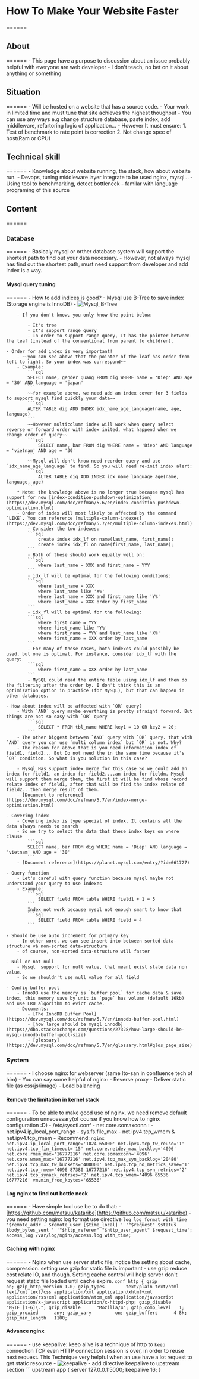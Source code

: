 # How To Make Your Website Faster
======

## About
======
	- This page have a purpose to discussion about an issue probably helpful with everyone are web developer
	- I don't teach, no bet on it about anything or something
	
## Situation
======
	- Will be hosted on a website that has a source code.
	- Your work in limited time and must tune that site achieves the highest thoughput
	- You can use any ways e.g change structure database, paste index, add middleware, refartoring logic of application...
	- However It must ensure:
		1. Test of benchmark to rate point is correction
		2. Not change spec of host(Ram or CPU)

## Technical skill
======
	- Knowledge about website running, the stack, how about website run.
	- Devops, tuning middleware layer integrate to be used nginx, mysql...
	- Using tool to benchmarking, detect bottleneck
	- familar with language programing of this source

## Content
======

### Database
======
	- Basicaly mysql or orther database system will support the shortest path to find out your data necessary.
	- However, not always mysql has find out the shortest path, must need support from developer and add index is a way.
#### Mysql query tuning
======
	- How to add indices is good?
		- Mysql use B-Tree to save index (Storage engine is InnoDB)
		- ![Mysql_B-Tree](https://github.com/mui-le/blog/blob/master/mysql_b_tree.jpg)

		- If you don't know, you only know the point below:

			- It's tree
			- It's support range query
			- In order to support range query, It has the pointer between the leaf (instead of the conventional from parent to children).

	- Order for add index is very important!
		- ~~you can see above that the pointer of the leaf has order from left to right. So your index was correspond~~
		- Example:
			```sql
			SELECT name, gender Quang FROM dig WHERE name = 'Diep' AND age = '30' AND language = 'japan' 
			```
			~~for example above, we need add an index cover for 3 fields to support mysql find quickly your data~~ 
			```sql
			ALTER TABLE dig ADD INDEX idx_name_age_language(name, age, language)
			```
			~~However multicolumn index will work when query select reverse or forward order with index inited, what happend when we change order of query~~
			```sql
				SELECT name, bar FROM dig WHERE name = 'Diep' AND language = 'vietnam' AND age = '30'
			```
			~~Mysql will don't know need reorder query and use `idx_name_age_language` to find. So you will need re-init index alert:
			```sql
				ALTER TABLE dig ADD INDEX idx_name_language_age(name, language, age)
			```
		* Note: the knowledge above is no longer true because mysql has support for now [index-condition-pushdown-optimization](https://dev.mysql.com/doc/refman/5.6/en/index-condition-pushdown-optimization.html)
		- Order of index will most likely be affected by the command `LIKE`. You can reference [multiple-column-indexes](https://dev.mysql.com/doc/refman/5.7/en/multiple-column-indexes.html)
			- Consider the two indexes:
			```sql
				create index idx_lf on name(last_name, first_name);
				create index idx_fl on name(first_name, last_name);
			```
			- Both of these should work equally well on:
			```sql
				where last_name = XXX and first_name = YYY
			```
			- idx_lf will be optimal for the following conditions:
			```sql
				where last_name = XXX
				where last_name like 'X%'
				where last_name = XXX and first_name like 'Y%'
				where last_name = XXX order by first_name
			```
			- idx_fl will be optimal for the following:
			```sql
				where first_name = YYY
				where first_name like 'Y%'
				where first_name = YYY and last_name like 'X%'
				where first_name = XXX order by last_name
			```
			- For many of these cases, both indexes could possibly be used, but one is optimal. For instance, consider idx_lf with the query:
			```sql
				where first_name = XXX order by last_name
			```
			- MySQL could read the entire table using idx_lf and then do the filtering after the order by. I don't think this is an optimization option in practice (for MySQL), but that can happen in other databases.

	- How about index will be affected with `OR` query?
		- With `AND` query maybe everthing is pretty straight forward. But things are not so easy with `OR` query
			```sql
				SELECT * FROM tbl_name WHERE key1 = 10 OR key2 = 20;
			```
		- The other biggest betwwen `AND` query with `OR` query. that with `AND` query you can use `multi column index` but `OR` is not. Why?
		- The reason for above that is you need information index of field1, field2... But Do not need the in the same time because it's `OR` condition. So what is you solution in this case?

		- Mysql Has support index merge for this case So we could add an index for field1, an index for field2....an index for fieldm. Mysql will support them merge them, the first it will be find whose record relate index of field1, after that will be find the index relate of field2...then merge result of them.
		- [Document to reference](https://dev.mysql.com/doc/refman/5.7/en/index-merge-optimization.html) 

	- Covering index
		- Covering index is type special of index. It contains all the data always needs to search
		- So we try to select the data that these index keys on where clause
			```sql
			SELECT name, bar FROM dig WHERE name = 'Diep' AND language = 'vietnam' AND age = '30'
			```
		- [Document reference](https://planet.mysql.com/entry/?id=661727)

	- Query function
		- Let's careful with query function because mysql maybe not understand your query to use indexes
		- Example:
			```sql
				SELECT field FROM table WHERE field1 + 1 = 5
			```
			Index not work because mysql not enough smart to know that
			```sql
				SELECT field FROM table WHERE field = 4
			```

	- Should be use auto increment for primary key
		- In other word, we can see insert into between sorted data-structure và non-sorted data-structure
		- of course, non-sorted data-structure will faster

	- Null or not null
		- Mysql  support for null value, that meant exist state data non value.
		- So we shouldn't use null value for all field

	- Config buffer pool
		- InnoDB use the memory is `buffer pool` for cache data & save index, this memory save by unit is `page` has volumn (default 16kb) and use LRU algorithm to evict cache.
		- Documents:
			- [The InnoDB Buffer Pool](https://dev.mysql.com/doc/refman/5.7/en/innodb-buffer-pool.html)
			- [how large should be mysql innodb](https://dba.stackexchange.com/questions/27328/how-large-should-be-mysql-innodb-buffer-pool-size)
			- [glossary](https://dev.mysql.com/doc/refman/5.7/en/glossary.html#glos_page_size)
### System
======
	- I choose nginx for webserver (same Ito-san in confluence tech of him)
	- You can say some helpful of nginx:
		- Reverse proxy
		- Deliver static file (as css/js/image)
		- Load balancing

#### Remove the limitation in kernel stack
======
	- To be able to make good use of nginx. we need remove default configuration unnecessary(of course if you know how to nginx configuration :D)
	- /etc/sysctl.conf
		- net.core.somaxconn : 
		- net.ipv4.ip_local_port_range
		- sys.fs.file_max
		- net.ipv4.tcp_wmem & net.ipv4.tcp_rmem
		- Recommend:
			```nginx
				net.ipv4.ip_local_port_range='1024 65000'
				net.ipv4.tcp_tw_reuse='1'
				net.ipv4.tcp_fin_timeout='15'
				net.core.netdev_max_backlog='4096'
				net.core.rmem_max='16777216'
				net.core.somaxconn='4096'
				net.core.wmem_max='16777216'
				net.ipv4.tcp_max_syn_backlog='20480'
				net.ipv4.tcp_max_tw_buckets='400000'
				net.ipv4.tcp_no_metrics_save='1'
				net.ipv4.tcp_rmem='4096 87380 16777216'
				net.ipv4.tcp_syn_retries='2'
				net.ipv4.tcp_synack_retries='2'
				net.ipv4.tcp_wmem='4096 65536 16777216'
				vm.min_free_kbytes='65536'
			```


#### Log nginx to find out bottle neck
======
	- Have simple tool use be to do that:
	- [https://github.com/matsuu/kataribe](https://github.com/matsuu/kataribe)
	- you need setting nginx log format use directive
		```log
		log_format with_time '$remote_addr - $remote_user [$time_local] '
                     '"$request" $status $body_bytes_sent '
                     '"$http_referer" "$http_user_agent" $request_time';
    	access_log /var/log/nginx/access.log with_time;
    	```

#### Caching with nginx
======
	- Nginx when use server static file, notice the setting about cache, compression. setting use gzip for static file is important
	- use gzip reduce cost relate IO, and though. Setting cache control will help server don't request static file loaded until cache expire.
		```conf
		http {
	    gzip              on;
	    gzip_http_version 1.0;
	    gzip_types        text/plain
	                      text/html
	                      text/xml
	                      text/css
	                      application/xml
	                      application/xhtml+xml
	                      application/rss+xml
	                      application/atom_xml
	                      application/javascript
	                      application/x-javascript
	                      application/x-httpd-php;
	    gzip_disable      "MSIE [1-6]\.";
	    gzip_disable      "Mozilla/4";
	    gzip_comp_level   1;
	    gzip_proxied      any;
	    gzip_vary         on;
	    gzip_buffers      4 8k;
	    gzip_min_length   1100;
	    ```

#### Advance nginx
======
	- use keepalive: keep alive is a technique of http to `keep` connection TCP even HTTP connection session is over, in order to reuse next request. This Technique very helpful when an use have a lot request to get static resource
	- ![keepalive](https://github.com/mui-le/blog/blob/master/nginx_advance.jpg)
	- add directive keepalive to upstream section
		```
		upstream app {
	      	server 127.0.0.1:5000;
	      	keepalive 16;
	    }

	


